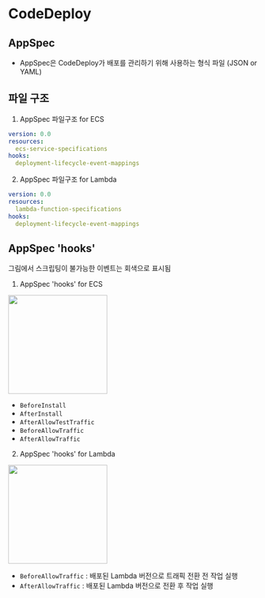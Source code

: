 # CodeDeploy

## AppSpec 
- AppSpec은 CodeDeploy가 배포를 관리하기 위해 사용하는 형식 파일 (JSON or YAML)

## 파일 구조
1. AppSpec 파일구조 for ECS
```yml
version: 0.0
resources: 
  ecs-service-specifications
hooks: 
  deployment-lifecycle-event-mappings
```

2. AppSpec 파일구조 for Lambda
```yml
version: 0.0
resources: 
  lambda-function-specifications
hooks: 
  deployment-lifecycle-event-mappings
```

## AppSpec 'hooks' 
그림에서 스크립팅이 불가능한 이벤트는 회색으로 표시됨

1. AppSpec 'hooks' for ECS

<img src="https://docs.aws.amazon.com/ko_kr/codedeploy/latest/userguide/images/lifecycle-event-order-ecs.png" width=200>

- `BeforeInstall`
- `AfterInstall`
- `AfterAllowTestTraffic`
- `BeforeAllowTraffic`
- `AfterAllowTraffic`

2. AppSpec 'hooks' for Lambda

<img src="https://docs.aws.amazon.com/ko_kr/codedeploy/latest/userguide/images/lifecycle-event-order-lambda.png" width=200>

- `BeforeAllowTraffic` : 배포된 Lambda 버전으로 트래픽 전환 전 작업 실행
- `AfterAllowTraffic` : 배포된 Lambda 버전으로 전환 후 작업 실행
